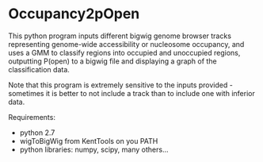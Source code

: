 # Occupancy2pOpen
This python program inputs different bigwig genome browser tracks representing genome-wide accessibility or nucleosome occupancy, and uses a GMM to classify regions into occupied and unoccupied regions, outputting P(open) to a bigwig file and displaying a graph of the classification data.

Note that this program is extremely sensitive to the inputs provided - sometimes it is better to not include a track than to include one with inferior data. 

Requirements:
* python 2.7
* wigToBigWig from KentTools on you PATH
* python libraries: numpy, scipy, many others...
